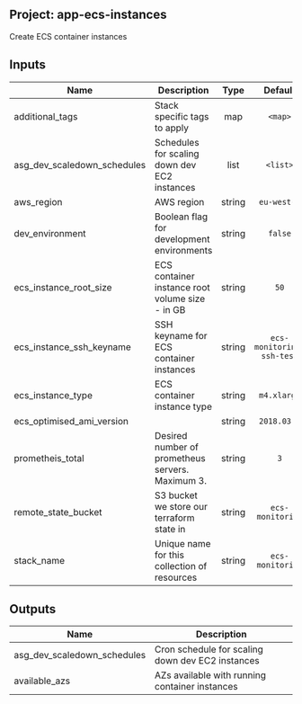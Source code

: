 ## Project: app-ecs-instances

Create ECS container instances



## Inputs

| Name | Description | Type | Default | Required |
|------|-------------|:----:|:-----:|:-----:|
| additional_tags | Stack specific tags to apply | map | `<map>` | no |
| asg_dev_scaledown_schedules | Schedules for scaling down dev EC2 instances | list | `<list>` | no |
| aws_region | AWS region | string | `eu-west-1` | no |
| dev_environment | Boolean flag for development environments | string | `false` | no |
| ecs_instance_root_size | ECS container instance root volume size - in GB | string | `50` | no |
| ecs_instance_ssh_keyname | SSH keyname for ECS container instances | string | `ecs-monitoring-ssh-test` | no |
| ecs_instance_type | ECS container instance type | string | `m4.xlarge` | no |
| ecs_optimised_ami_version |  | string | `2018.03.a` | no |
| prometheis_total | Desired number of prometheus servers.  Maximum 3. | string | `3` | no |
| remote_state_bucket | S3 bucket we store our terraform state in | string | `ecs-monitoring` | no |
| stack_name | Unique name for this collection of resources | string | `ecs-monitoring` | no |

## Outputs

| Name | Description |
|------|-------------|
| asg_dev_scaledown_schedules | Cron schedule for scaling down dev EC2 instances |
| available_azs | AZs available with running container instances |

